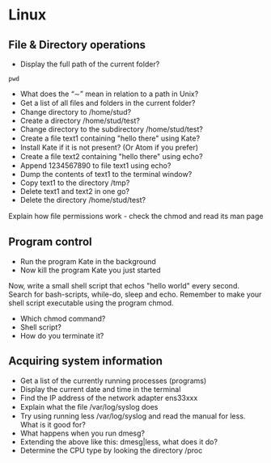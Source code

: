 # Linux
## File & Directory operations

* Display the full path of the current folder?
```
pwd
```
* What does the “∼” mean in relation to a path in Unix?
* Get a list of all ﬁles and folders in the current folder?
* Change directory to /home/stud?
* Create a directory /home/stud/test?
* Change directory to the subdirectory /home/stud/test?
* Create a ﬁle text1 containing "hello there" using Kate?
* Install Kate if it is not present? (Or Atom if you prefer)
* Create a ﬁle text2 containing "hello there" using echo?
* Append 1234567890 to file text1 using echo?
* Dump the contents of text1 to the terminal window?
* Copy text1 to the directory /tmp?
* Delete text1 and text2 in one go?
* Delete the directory /home/stud/test?

Explain how ﬁle permissions work - check the chmod and read its man page

## Program control

* Run the program Kate in the background
* Now kill the program Kate you just started

Now, write a small shell script that echos "hello world" every second. Search for bash-scripts, while-do, sleep and echo. Remember to make your shell script executable using the program chmod.

* Which chmod command?
* Shell script?
* How do you terminate it?

## Acquiring system information

* Get a list of the currently running processes (programs)
* Display the current date and time in the terminal
* Find the IP address of the network adapter ens33xxx
* Explain what the ﬁle /var/log/syslog does
* Try using running less /var/log/syslog and read the manual for less. What is it good for?
* What happens when you run dmesg?
* Extending the above like this: dmesg|less, what does it do?
* Determine the CPU type by looking the directory /proc

